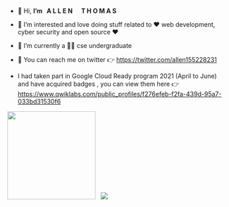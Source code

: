 - 👋 Hi,  **I’m &nbsp;  A L L E N** &nbsp; &nbsp; **T H O M A S**
- 👀 I’m interested and love doing stuff related to   ❤️ web development, cyber security and open source  ❤️
- 🌱 I’m currently a 🧑‍💻 cse undergraduate
- 🤗 You can reach me on twitter 👉 https://twitter.com/allen155228231

- I had taken  part in Google Cloud Ready program 2021 (April to June) and have acquired badges , you can view them here  👉 https://www.qwiklabs.com/public_profiles/f276efeb-f2fa-439d-95a7-033bd31530f6

 <img height="200em" src="https://github-readme-stats-eight-theta.vercel.app/api?username=coding-sorcerer-1&theme=tokyonight&show_icons=true&include_all_commits=true&count_private=true&hide_border=true"/> &nbsp; <img src="https://github-readme-stats.vercel.app/api/top-langs/?username=coding-sorcerer-1&theme=tokyonight"/>
 
<!---
coding-sorcerer-1/coding-sorcerer-1 is a ✨ special ✨ repository because its `README.md` (this file) appears on your GitHub profile.
You can click the Preview link to take a look at your changes.
--->


